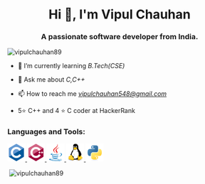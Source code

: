 <h1 align="center">Hi 👋, I'm Vipul Chauhan</h1>
<h3 align="center">A passionate software developer from India.</h3>

<p align="left"> <img src="https://komarev.com/ghpvc/?username=vipulchauhan89&label=Profile%20views&color=0e75b6&style=flat" alt="vipulchauhan89" /> </p>

- 🌱 I’m currently learning *B.Tech(CSE)*

- 💬 Ask me about *C,C++*

- 📫 How to reach me *vipulchauhan548@gmail.com*

- 5⭐️ C++ and 4 ⭐️ C coder at HackerRank


<h3 align="left">Languages and Tools:</h3>
<p align="left"> <a href="https://www.cprogramming.com/" target="_blank" rel="noreferrer"> <img src="https://raw.githubusercontent.com/devicons/devicon/master/icons/c/c-original.svg" alt="c" width="40" height="40"/> </a> <a href="https://www.w3schools.com/cpp/" target="_blank" rel="noreferrer"> <img src="https://raw.githubusercontent.com/devicons/devicon/master/icons/cplusplus/cplusplus-original.svg" alt="cplusplus" width="40" height="40"/> </a> <a href="https://www.java.com" target="_blank" rel="noreferrer"> <img src="https://raw.githubusercontent.com/devicons/devicon/master/icons/java/java-original.svg" alt="java" width="40" height="40"/> </a> <a href="https://www.linux.org/" target="_blank" rel="noreferrer"> <img src="https://raw.githubusercontent.com/devicons/devicon/master/icons/linux/linux-original.svg" alt="linux" width="40" height="40"/> </a> <a href="https://www.python.org" target="_blank" rel="noreferrer"> <img src="https://raw.githubusercontent.com/devicons/devicon/master/icons/python/python-original.svg" alt="python" width="40" height="40"/> </a> </p>


<p>&nbsp;<img align="center" src="https://github-readme-stats.vercel.app/api?username=vipulchauhan89&show_icons=true&theme=tokyonight&locale=en" alt="vipulchauhan89" /></p>
